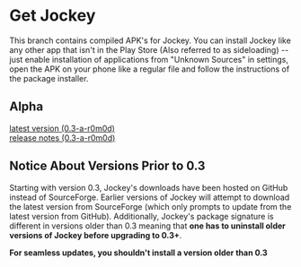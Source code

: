 # Get Jockey
This branch contains compiled APK's for Jockey. You can install Jockey like any other app that isn't in the Play Store (Also referred to as sideloading) -- just enable installation of applications from "Unknown Sources" in settings, open the APK on your phone like a regular file and follow the instructions of the package installer.

## Alpha
[latest version (0.3-a-r0m0d)](https://raw.githubusercontent.com/marverenic/Jockey/build/alpha/0.3/milestone0/jockey_0.3-alpha-r0m0d.apk)  
[release notes (0.3-a-r0m0d)](https://raw.githubusercontent.com/marverenic/Jockey/build/alpha/0.3/milestone0/jockey_0.3-alpha-r0m0d.txt)

## Notice About Versions Prior to 0.3
Starting with version 0.3, Jockey's downloads have been hosted on GitHub instead of SourceForge. Earlier versions of Jockey will attempt to download the latest version from SourceForge (which only prompts to update from the latest version from GitHub). Additionally, Jockey's package signature is different in versions older than 0.3 meaning that **one has to uninstall older versions of Jockey before upgrading to 0.3+**.

**For seamless updates, you shouldn't install a version older than 0.3**
